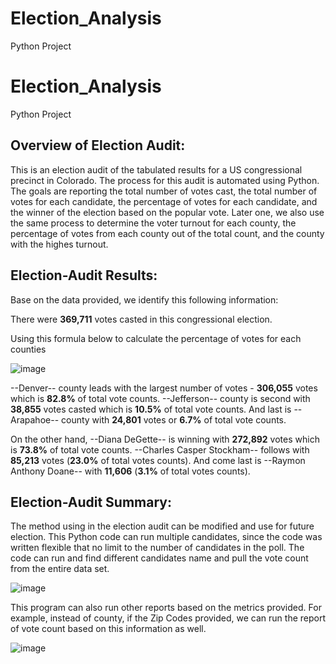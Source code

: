 # Election_Analysis
Python Project

# Election_Analysis
Python Project

## Overview of Election Audit:
This is an election audit of the tabulated results for a US congressional precinct in Colorado. The process for this audit is automated using Python. The goals are reporting the total number of votes cast, the total number of votes for each candidate, the percentage of votes for each candidate, and the winner of the election based on the popular vote. Later one, we also use the same process to determine the voter turnout for each county, the percentage of votes from each county out of the total count, and the county with the highes turnout.

## Election-Audit Results:
Base on the data provided, we identify this following information:

There were **369,711** votes casted in this congressional election.

Using this formula below to calculate the percentage of votes for each counties

![image](https://user-images.githubusercontent.com/114631804/205465912-456610c8-cd9f-4a4b-ae2f-61f0d76a5e1d.png)

--Denver-- county leads with the largest number of votes - **306,055** votes which is **82.8%** of total vote counts.
--Jefferson-- county is second with **38,855** votes casted which is **10.5%** of total vote counts.
And last is --Arapahoe-- county with **24,801** votes or **6.7%** of total vote counts.

On the other hand, --Diana DeGette-- is winning with **272,892** votes which is **73.8%** of total vote counts.
--Charles Casper Stockham-- follows with **85,213** votes (**23.0%** of total votes counts).
And come last is --Raymon Anthony Doane-- with **11,606** (**3.1%** of total votes counts).

## Election-Audit Summary:
The method using in the election audit can be modified and use for future election. This Python code can run multiple candidates, since the code was written flexible that no limit to the number of candidates in the poll. The code can run and find different candidates name and pull the vote count from the entire data set.

![image](https://user-images.githubusercontent.com/114631804/205465947-739b2249-9f31-4c4c-8b23-271a651dcf10.png)


This program can also run other reports based on the metrics provided. For example, instead of county, if the Zip Codes provided, we can run the report of vote count based on this information as well.

![image](https://user-images.githubusercontent.com/114631804/205465988-1e39f047-34a9-45df-aae2-493e8940294c.png)

